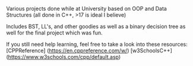 Various projects done while at University based on OOP and Data Structures (all done in C++, >17 is ideal I believe)

Includes BST, LL's, and other goodies as well as a binary decision tree as well for the final project which was fun.

If you still need help learning, feel free to take a look into these resources:
[CPPReference] (https://en.cppreference.com/w/)
[w3SchoolsC++] (https://www.w3schools.com/cpp/default.asp)
